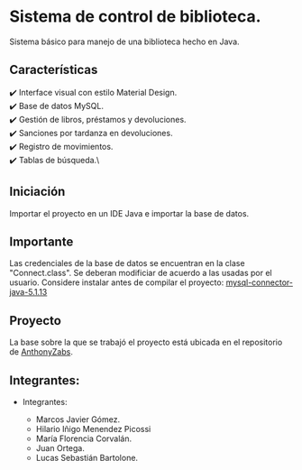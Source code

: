 # Sistema de control de biblioteca. 

Sistema básico para manejo de una biblioteca hecho en Java. 

## Características
✔️ Interface visual con estilo Material Design.\
✔️ Base de datos MySQL.\
✔️ Gestión de libros, préstamos y devoluciones.\
✔️ Sanciones por tardanza en devoluciones.\
✔️ Registro de movimientos.\
✔️ Tablas de búsqueda.\

## Iniciación
Importar el proyecto en un IDE Java e importar la base de datos.

## Importante 

Las credenciales de la base de datos se encuentran en la clase "Connect.class". Se deberan modificiar de acuerdo a las usadas por el usuario.
Considere instalar antes de compilar el proyecto: [mysql-connector-java-5.1.13](http://www.java2s.com/Code/JarDownload/mysql/mysql-connector-java-5.1.13.jar.zip)

## Proyecto

La base sobre la que se trabajó el proyecto está ubicada en el repositorio de [AnthonyZabs].

## Integrantes:

*   Integrantes:

     *  Marcos Javier Gómez.
     *  Hilario Iñigo Menendez Picossi
     *  María Florencia Corvalán.
     *  Juan Ortega.
     *  Lucas Sebastián Bartolone.


[AnthonyZabs]: https://github.com/AnthonyZabs/ITPLibrary
